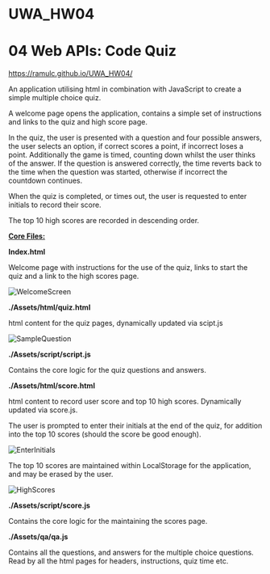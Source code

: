 # UWA_HW04
# 04 Web APIs: Code Quiz



https://ramulc.github.io/UWA_HW04/

An application utilising html in combination with JavaScript to create a simple multiple choice quiz. 

A welcome page opens the application, contains a simple set of instructions and links to the quiz and high score page.

In the quiz, the user is presented with a question and four possible answers, the user selects an option, if correct scores a point, if incorrect loses a point. Additionally the game is timed, counting down whilst the user thinks of the answer. If the question is answered correctly, the time reverts back to the time when the question was started, otherwise if incorrect the countdown continues. 

When the quiz is completed, or times out, the user is requested to enter initials to record their score.

The top 10 high scores are recorded in descending order.



**<u>Core Files:</u>**

**Index.html**

Welcome page with instructions for the use of the quiz, links to start the quiz and a link to the high scores page.

![WelcomeScreen](https://github.com/RAMulc/UWA_HW04/blob/master/Assets/images/WelcomeScreen.JPG)

**./Assets/html/quiz.html**

html content for the quiz pages, dynamically updated via scipt.js

![SampleQuestion](https://github.com/RAMulc/UWA_HW04/blob/master/Assets/images/SampleQuestion.JPG)

**./Assets/script/script.js**

Contains the core logic for the quiz questions and answers.



**./Assets/html/score.html**

html content to record user score and top 10 high scores. Dynamically updated via score.js.

The user is prompted to enter their initials at the end of the quiz, for addition into the top 10 scores (should the score be good enough).

![EnterInitials](https://github.com/RAMulc/UWA_HW04/blob/master/Assets/images/EnterInitials.JPG)

The top 10 scores are maintained within LocalStorage for the application, and may be erased by the user.

![HighScores](https://github.com/RAMulc/UWA_HW04/blob/master/Assets/images/HighScores.JPG)

**./Assets/script/score.js**

Contains the core logic for the maintaining the scores page.



**./Assets/qa/qa.js**

Contains all the questions, and answers for the multiple choice questions. Read by all the html pages for headers, instructions, quiz time etc.
